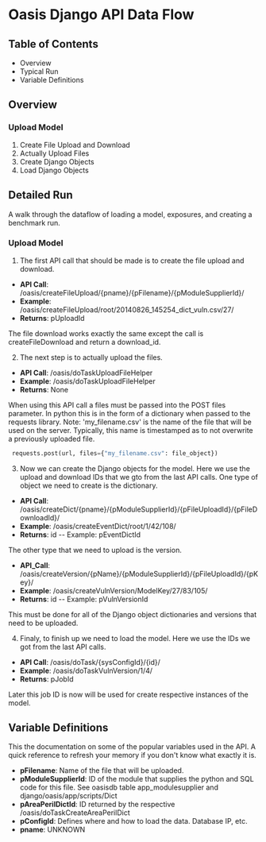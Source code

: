 # Oasis Django API Data Flow

## Table of Contents
 * Overview
 * Typical Run
 * Variable Definitions


## Overview
### Upload Model
 1. Create File Upload and Download
 2. Actually Upload Files
 3. Create Django Objects
 4. Load Django Objects

## Detailed Run
A walk through the dataflow of loading a model, exposures, and creating a benchmark run.
### Upload Model
 1. The first API call that should be made is to create the file upload and download.
  * __API Call__: /oasis/createFileUpload/{pname}/{pFilename}/{pModuleSupplierId}/
  * __Example__: /oasis/createFileUpload/root/20140826_145254_dict_vuln.csv/27/
  * __Returns__: pUploadId

 The file download works exactly the same except the call is createFileDownload and return a download_id.
  
 2. The next step is to actually upload the files.
  * __API Call__: /oasis/doTaskUploadFileHelper
  * __Example__: /oasis/doTaskUploadFileHelper
  * __Returns__: None
    
 When using this API call a files must be passed into the POST files parameter.
 In python this is in the form of a dictionary when passed to the requests library. 
 Note: 'my_filename.csv' is the name of the file that will be used on the server. 
 Typically, this name is timestamped as to not overwrite a previously uploaded file.
 ```python
  requests.post(url, files={"my_filename.csv": file_object})
 ```

 3. Now we can create the Django objects for the model. 
 Here we use the upload and download IDs that we gto from the last API calls. 
 One type of object we need to create is the dictionary.
  * __API Call__: /oasis/create<dict type>Dict/{pname}/{pModuleSupplierId}/{pFileUploadId}/{pFileDownloadId}/
  * __Example__: /oasis/createEventDict/root/1/42/108/
  * __Returns__: <dictType>id  --  Example: pEventDictId
 
 The other type that we need to upload is the version.
  * __API_Call__: /oasis/create<version type>Version/{pName}/{pModuleSupplierId}/{pFileUploadId}/{pKey}/
  * __Example__: /oasis/createVulnVersion/ModelKey/27/83/105/
  * __Returns__: <version type>id  --  Example: pVulnVersionId
  
 This must be done for all of the Django object dictionaries 
 and versions that need to be uploaded.

 4. Finaly, to finish up we need to load the model. 
 Here we use the IDs we got from the last API calls.
  * __API Call__: /oasis/doTask<dict or version type>/{sysConfigId}/{id}/
  * __Example__: /oasis/doTaskVulnVersion/1/4/
  * __Returns__: pJobId
  
 Later this job ID is now will be used for create respective instances of the model.



## Variable Definitions
This the documentation on some of the popular variables used in the API. 
A quick reference to refresh your memory if you don't know what exactly it is.

 * __pFilename__: Name of the file that will be uploaded.
 * __pModuleSupplierId__: ID of the module that supplies the python and SQL code for this file. 
 See oasisdb table app_modulesupplier and django/oasis/app/scripts/Dict
 * __pAreaPerilDictId__:  ID returned by the respective /oasis/doTaskCreateAreaPerilDict
 * __pConfigId__:  Defines where and how to load the data. Database IP, etc.
 * __pname__: UNKNOWN
